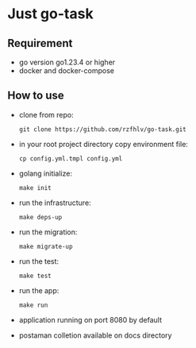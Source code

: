 # Just go-task

## Requirement

- go version go1.23.4 or higher
- docker and docker-compose

## How to use

- clone from repo: 

    ``` git clone https://github.com/rzfhlv/go-task.git ```

- in your root project directory copy environment file:

    ``` cp config.yml.tmpl config.yml ```

- golang initialize:

    ``` make init ```

- run the infrastructure:

    ``` make deps-up ```

- run the migration:

    ``` make migrate-up ```

- run the test:

    ``` make test ```

- run the app:

    ``` make run ```

- application running on port 8080 by default

- postaman colletion available on docs directory